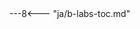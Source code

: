 <div class="floatwide">
---8<--- "ja/b-labs-toc.md"

<!-- <div class="cc-b-lab-steps">
    <h4>Table of Contents</h4>
    <cc-table-of-contents />
  </div> -->
</div>